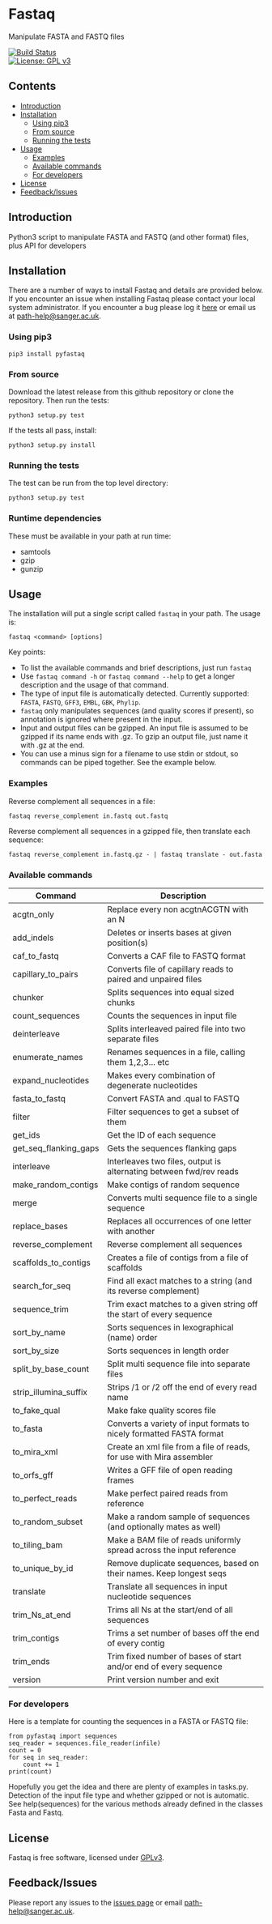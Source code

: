 # Fastaq
Manipulate FASTA and FASTQ files

[![Build Status](https://travis-ci.org/sanger-pathogens/Fastaq.svg?branch=master)](https://travis-ci.org/sanger-pathogens/Fastaq)   
[![License: GPL v3](https://img.shields.io/badge/License-GPL%20v3-brightgreen.svg)](https://github.com/sanger-pathogens/Fastaq/blob/master/LICENSE)   

## Contents
  * [Introduction](#introduction)
  * [Installation](#installation)
    * [Using pip3](#using-pip3)
    * [From source](#from-source)
    * [Running the tests](#running-the-tests)
  * [Usage](#usage)
    * [Examples](#examples)
    * [Available commands](#available-commands)
    * [For developers](#for-developers)
  * [License](#license)
  * [Feedback/Issues](#feedbackissues)

## Introduction
Python3 script to manipulate FASTA and FASTQ (and other format) files, plus API for developers

## Installation
There are a number of ways to install Fastaq and details are provided below. If you encounter an issue when installing Fastaq please contact your local system administrator. If you encounter a bug please log it [here](https://github.com/sanger-pathogens/Fastaq/issues) or email us at path-help@sanger.ac.uk.

### Using pip3

`pip3 install pyfastaq`

### From source

Download the latest release from this github repository or clone the repository. Then run the tests:

`python3 setup.py test`

If the tests all pass, install:

`python3 setup.py install`

### Running the tests

The test can be run from the top level directory:  

`python3 setup.py test`

### Runtime dependencies

These must be available in your path at run time:
  * samtools
  * gzip
  * gunzip

## Usage

The installation will put a single script called `fastaq` in your path.
The usage is:

`fastaq <command> [options]`

Key points:
 * To list the available commands and brief descriptions, just run `fastaq`
 * Use `fastaq command -h` or `fastaq command --help` to get a longer description and the usage of that command.
 * The type of input file is automatically detected. Currently supported:
   `FASTA`, `FASTQ`, `GFF3`, `EMBL`, `GBK`, `Phylip`.
 * `fastaq` only manipulates sequences (and
   quality scores if present), so annotation is ignored where present in the input.
 * Input and output files can be gzipped. An input file is assumed to be gzipped if its name ends with .gz. To gzip an output file, just name it with .gz at the end.
 * You can use a minus sign for a filename to use stdin or stdout, so commands can be piped together. See the example below.

### Examples

Reverse complement all sequences in a file:

`fastaq reverse_complement in.fastq out.fastq`

Reverse complement all sequences in a gzipped file, then translate each sequence:

`fastaq reverse_complement in.fastq.gz - | fastaq translate - out.fasta`


### Available commands

| Command               | Description                                                          |
|-----------------------|----------------------------------------------------------------------|
| acgtn_only            | Replace every non acgtnACGTN with an N                               |
| add_indels            | Deletes or inserts bases at given position(s)                        |
| caf_to_fastq          | Converts a CAF file to FASTQ format                                  |
| capillary_to_pairs    | Converts file of capillary reads to paired and unpaired files        |
| chunker               | Splits sequences into equal sized chunks                             |
| count_sequences       | Counts the sequences in input file                                   |
| deinterleave          | Splits interleaved paired file into two separate files               |
| enumerate_names       | Renames sequences in a file, calling them 1,2,3... etc               |
| expand_nucleotides    | Makes every combination of degenerate nucleotides                    |
| fasta_to_fastq        | Convert FASTA and .qual to FASTQ                                     |
| filter                | Filter sequences to get a subset of them                             |
| get_ids               | Get the ID of each sequence                                          |
| get_seq_flanking_gaps | Gets the sequences flanking gaps                                     |
| interleave            | Interleaves two files, output is alternating between fwd/rev reads   |
| make_random_contigs   | Make contigs of random sequence                                      |
| merge                 | Converts multi sequence file to a single sequence                    |
| replace_bases         | Replaces all occurrences of one letter with another                  |
| reverse_complement    | Reverse complement all sequences                                     |
| scaffolds_to_contigs  | Creates a file of contigs from a file of scaffolds                   |
| search_for_seq        | Find all exact matches to a string (and its reverse complement)      |
| sequence_trim         | Trim exact matches to a given string off the start of every sequence |
| sort_by_name          | Sorts sequences in lexographical (name) order                        |
| sort_by_size          | Sorts sequences in length order                                      |
| split_by_base_count   | Split multi sequence file into separate files                        |
| strip_illumina_suffix | Strips /1 or /2 off the end of every read name                       |
| to_fake_qual          | Make fake quality scores file                                        |
| to_fasta              | Converts a variety of input formats to nicely formatted FASTA format |
| to_mira_xml           | Create an xml file from a file of reads, for use with Mira assembler |
| to_orfs_gff           | Writes a GFF file of open reading frames                             |
| to_perfect_reads      | Make perfect paired reads from reference                             |
| to_random_subset      | Make a random sample of sequences (and optionally mates as well)     |
| to_tiling_bam         | Make a BAM file of reads uniformly spread across the input reference |
| to_unique_by_id       | Remove duplicate sequences, based on their names. Keep longest seqs  |
| translate             | Translate all sequences in input nucleotide sequences                |
| trim_Ns_at_end        | Trims all Ns at the start/end of all sequences                       |
| trim_contigs          | Trims a set number of bases off the end of every contig              |
| trim_ends             | Trim fixed number of bases of start and/or end of every sequence     |
| version               | Print version number and exit                                        |


### For developers

Here is a template for counting the sequences in a FASTA or FASTQ file:
```
from pyfastaq import sequences
seq_reader = sequences.file_reader(infile)
count = 0
for seq in seq_reader:
    count += 1
print(count)
```
Hopefully you get the idea and there are plenty of examples in tasks.py. Detection of the input file type and whether gzipped or not is automatic. See help(sequences) for the various methods already defined in the classes Fasta and Fastq.

## License
Fastaq is free software, licensed under [GPLv3](https://github.com/sanger-pathogens/Fastaq/blob/master/LICENSE).

## Feedback/Issues
Please report any issues to the [issues page](https://github.com/sanger-pathogens/Fastaq/issues) or email path-help@sanger.ac.uk.
